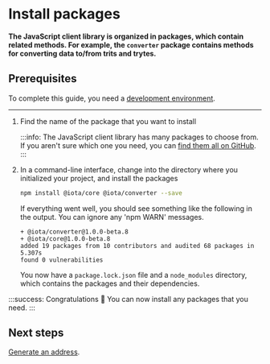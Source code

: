 # Install packages

**The JavaScript client library is organized in packages, which contain related methods. For example, the `converter` package contains methods for converting data to/from trits and trytes.** 

## Prerequisites

To complete this guide, you need a [development environment](../workshop/set-up-a-developer-environment.md).

---

1. Find the name of the package that you want to install

    :::info:
    The JavaScript client library has many packages to choose from. If you aren't sure which one you need, you can [find them all on GitHub](https://github.com/iotaledger/iota.js/tree/next/packages).
    :::


2. In a command-line interface, change into the directory where you initialized your project, and install the packages

    ```bash
    npm install @iota/core @iota/converter --save
    ```

    If everything went well, you should see something like the following in the output. You can ignore any 'npm WARN' messages.

    ```shell
    + @iota/converter@1.0.0-beta.8
    + @iota/core@1.0.0-beta.8
    added 19 packages from 10 contributors and audited 68 packages in 5.307s
    found 0 vulnerabilities
    ```

    You now have a `package.lock.json` file and a `node_modules` directory, which contains the packages and their dependencies.

:::success: Congratulations :tada:
You can now install any packages that you need.
:::

## Next steps

[Generate an address](../workshop/generate-an-address.md).